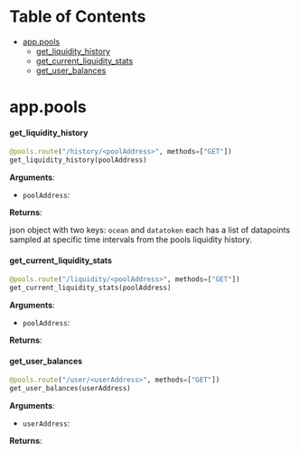 # Table of Contents

* [app.pools](#app.pools)
  * [get\_liquidity\_history](#app.pools.get_liquidity_history)
  * [get\_current\_liquidity\_stats](#app.pools.get_current_liquidity_stats)
  * [get\_user\_balances](#app.pools.get_user_balances)

<a name="app.pools"></a>
# app.pools

<a name="app.pools.get_liquidity_history"></a>
#### get\_liquidity\_history

```python
@pools.route("/history/<poolAddress>", methods=["GET"])
get_liquidity_history(poolAddress)
```

**Arguments**:

- `poolAddress`: 

**Returns**:

json object with two keys: `ocean` and `datatoken`
each has a list of datapoints sampled at specific time intervals from the pools liquidity history.

<a name="app.pools.get_current_liquidity_stats"></a>
#### get\_current\_liquidity\_stats

```python
@pools.route("/liquidity/<poolAddress>", methods=["GET"])
get_current_liquidity_stats(poolAddress)
```

**Arguments**:

- `poolAddress`: 

**Returns**:



<a name="app.pools.get_user_balances"></a>
#### get\_user\_balances

```python
@pools.route("/user/<userAddress>", methods=["GET"])
get_user_balances(userAddress)
```

**Arguments**:

- `userAddress`: 

**Returns**:



